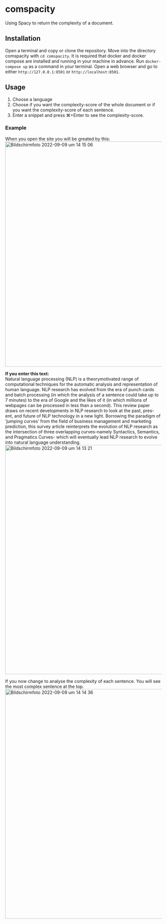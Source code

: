 # comspacity
Using Spacy to return the complexity of a document.
## Installation
Open a terminal and copy or clone the repository. Move into the directory comspacity with `cd comspacity`. It is required that docker and docker compose are installed and running in your machine in advance. Run `docker-compose up` as a command in your terminal. Open a web browser and go to either `http://127.0.0.1:8501` or `http://localhost:8501`.
## Usage
1. Choose a language
2. Choose if you want the complexity-score of the whole document or if you want the complexity-score of each sentence.
3. Enter a snippet and press ⌘+Enter to see the complexity-score.
### Example
When you open the site you will be greated by this:
<img width="725" alt="Bildschirmfoto 2022-09-09 um 14 15 06" src="https://user-images.githubusercontent.com/41857601/189454833-35290d0f-5a70-4586-9947-b46feb0ad5be.png">

**If you enter this text:**\
Natural language processing (NLP) is a theorymotivated range of computational techniques for the automatic analysis and representation of human language. NLP research has evolved from the era of punch cards and batch processing (in which the analysis of a sentence could take up to 7 minutes) to the era of Google and the likes of it (in which millions of webpages can be processed in less than a second). This review paper draws on recent developments in NLP research to look at the past, pres- ent, and future of NLP technology in a new light. Borrowing the paradigm of ‘jumping curves’ from the field of business management and marketing prediction, this survey article reinterprets the evolution of NLP research as the intersection of three overlapping curves-namely Syntactics, Semantics, and Pragmatics Curves- which will eventually lead NLP research to evolve into natural language understanding.
<img width="738" alt="Bildschirmfoto 2022-09-09 um 14 13 21" src="https://user-images.githubusercontent.com/41857601/189454746-4a5c5f7e-eb9e-4940-bc99-b1d40e6a67e7.png">

If you now change to analyse the complexity of each sentence. You will see the most complex sentence at the top. \
<img width="739" alt="Bildschirmfoto 2022-09-09 um 14 14 36" src="https://user-images.githubusercontent.com/41857601/189454854-9c76934e-82cc-480d-9c11-7636be53e83c.png">
